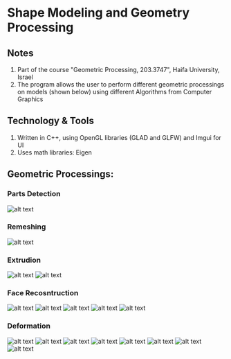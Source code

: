 # Shape Modeling and Geometry Processing

## Notes
1. Part of the course "Geometric Processing, 203.3747", Haifa University, Israel
2. The program allows the user to perform different geometric processings on models (shown below) using different Algorithms from Computer Graphics

## Technology & Tools
1. Written in C++, using OpenGL libraries (GLAD and GLFW) and Imgui for UI
2. Uses math libraries: Eigen

## Geometric Processings:

### Parts Detection<br/>
![alt text](assignment1/Images/Q_2/HondaImage.GIF "Title")

### Remeshing<br/>
![alt text](assignment1/Images/Q_3/Cup.GIF "Title")

### Extrudion<br/>
![alt text](assignment1/Images/Q_4/Before_2.GIF "Title")
![alt text](assignment1/Images/Q_4/After_2_1.GIF "Title")

### Face Recosntruction<br/>
![alt text](assignment2/Images/Q_1/Cat.GIF "Title")
![alt text](assignment2/Images/Q_2/Cat.JPG "Title")
![alt text](assignment2/Images/Q_3/Cat_Res_50_WR_0.1_Epsilon_0.01_PD_0_SF_150.JPG "Title")
![alt text](assignment2/Images/Q_2/Luigi.JPG "Title")
![alt text](assignment2/Images/Q_3/Luigi_Res_40_WR_0.05_Epsilon_0.01_PD_0_SF_10.JPG "Title")

### Deformation<br/>
![alt text](assignment4/Results/Woody_S.PNG "Title")
![alt text](assignment4/Results/Woody_S'.PNG "Title")
![alt text](assignment4/Results/Bar_S.PNG "Title")
![alt text](assignment4/Results/Bar_S'.PNG "Title")
![alt text](assignment4/Results/Cactus_S.PNG "Title")
![alt text](assignment4/Results/Cactus_S'.PNG "Title")
![alt text](assignment4/Results/Hand_S.PNG "Title")
![alt text](assignment4/Results/Hand_S'.PNG "Title")
